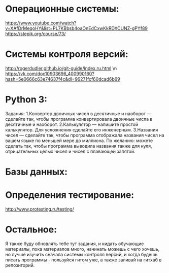 # Операционные системы:
https://www.youtube.com/watch?v=XAfDrMeqoHY&list=PL7KBbsb4oaOnEdCxwKkRDXCUNZ-gPYf89
https://stepik.org/course/73/
# Системы контроля версий:
http://rogerdudler.github.io/git-guide/index.ru.html \n
https://vk.com/doc10903696_400990160?hash=5e0666c63e74637f4c&dl=96271fcf60dcad6b69
# Python 3:
Задания:
1.Конвертер двоичных чисел в десятичные и наоборот — сделайте так, чтобы программа конвертировала двоичные числа в десятичные и наоборот.
2.Калькулятор — напишите простой калькулятор. Для усложнения сделайте его инженерным.
3.Названия чисел — сделайте так, чтобы программа отображала названия чисел на вашем языке по меньшей мере до миллиона. По желанию: можете сделать так, чтобы программа выводила названия также для нуля, отрицательных целых чисел и чисел с плавающей запятой.
# Базы данных:
# Определения тестирование:
http://www.protesting.ru/testing/
# Остальное:
Я также буду обновлять тебе тут задания, и кидать обучающие материалы, пока материалов много, начинать можешь с чего хочешь, но лучше изучить сначала системы контроля версий, и когда будешь писать программы - пользуйся гитом уже, а также заливай на гитхаб в репозиторий.

